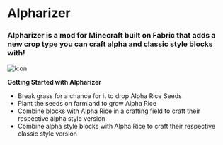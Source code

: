 # Alpharizer
### Alpharizer is a mod for Minecraft built on Fabric that adds a new crop type you can craft alpha and classic style blocks with!
![icon](https://user-images.githubusercontent.com/126724015/222598250-cfdcb0f5-2da5-40db-bc59-7caca7451498.png)

**Getting Started with Alpharizer**
- Break grass for a chance for it to drop Alpha Rice Seeds
- Plant the seeds on farmland to grow Alpha Rice
- Combine blocks with Alpha Rice in a crafting field to craft their respective alpha style version
- Combine alpha style blocks with Alpha Rice to craft their respective classic style version
